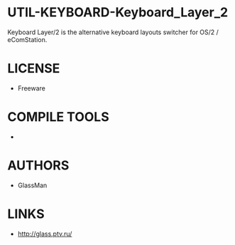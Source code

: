UTIL-KEYBOARD-Keyboard_Layer_2
==============================

Keyboard Layer/2 is the alternative keyboard layouts switcher for OS/2 / eComStation.

LICENSE
===============
* Freeware

COMPILE TOOLS
===============
* 
 
AUTHORS
===============
* GlassMan

LINKS
===============
* http://glass.ptv.ru/

